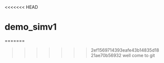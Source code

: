 <<<<<<< HEAD
# demo_simv1
=======
>>>>>>> 2ef1569714393eafe43b14835d1821ae70b56932
well come to git
